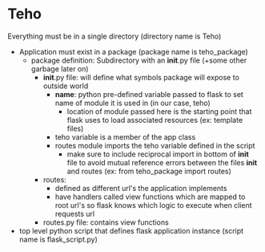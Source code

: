 # Teho

Everything must be in a single directory (directory name is Teho)
  - Application must exist in a package (package name is teho_package)
    - package definition: Subdirectory with an __init__.py file (+some other garbage later on)
      - __init__.py file: will define what symbols package will expose to outside world
        - __name__: python pre-defined variable passed to flask to set name of module it is used in (in our case, teho)
          - location of module passed here is the starting point that flask uses to load associated resources (ex: template files)
        - teho variable is a member of the app class
        - routes module imports the teho variable defined in the script
          - make sure to include reciprocal import in bottom of __init__ file to avoid mutual reference errors between the files __init__ and routes (ex: from teho_package import routes)
      - routes:
        - defined as different url's the application implements
        - have handlers called view functions which are mapped to root url's so flask knows which logic to execute when client requests url
      - routes.py file: contains view functions
  - top level python script that defines flask application instance (script name is flask_script.py)
